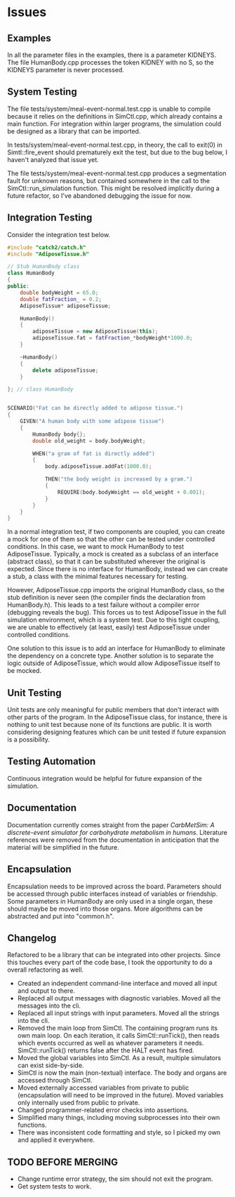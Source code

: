 # Issues


## Examples

In all the parameter files in the examples, there is a parameter KIDNEYS. The file HumanBody.cpp processes the token KIDNEY with no S, so the KIDNEYS parameter is never processed.


## System Testing

The file tests/system/meal-event-normal.test.cpp is unable to compile because it relies on the definitions in SimCtl.cpp, which already contains a main function. For integration within larger programs, the simulation could be designed as a library that can be imported.

In tests/system/meal-event-normal.test.cpp, in theory, the call to exit(0) in Simtl::fire_event should prematurely exit the test, but due to the bug below, I haven't analyzed that issue yet.

The file tests/system/meal-event-normal.test.cpp produces a segmentation fault for unknown reasons, but contained somewhere in the call to the SimCtl::run_simulation function. This might be resolved implicitly during a future refactor, so I've abandoned debugging the issue for now.


## Integration Testing

Consider the integration test below.

```c++
#include "catch2/catch.h"
#include "AdiposeTissue.h"

// Stub HumanBody class
class HumanBody
{
public:
    double bodyWeight = 65.0;
    double fatFraction_ = 0.2;
    AdiposeTissue* adiposeTissue;

    HumanBody()
    {
        adiposeTissue = new AdiposeTissue(this);
        adiposeTissue.fat = fatFraction_*bodyWeight*1000.0;
    }

    ~HumanBody()
    {
        delete adiposeTissue;
    }

}; // class HumanBody


SCENARIO("Fat can be directly added to adipose tissue.")
{
    GIVEN("A human body with some adipose tissue")
    {
        HumanBody body{};
        double old_weight = body.bodyWeight;

        WHEN("a gram of fat is directly added")
        {
            body.adiposeTissue.addFat(1000.0);

            THEN("the body weight is increased by a gram.")
            {
                REQUIRE(body.bodyWeight == old_weight + 0.001);
            }
        }
    }
}
```

In a normal integration test, if two components are coupled, you can create a mock for one of them so that the other can be tested under controlled conditions. In this case, we want to mock HumanBody to test AdiposeTissue. Typically, a mock is created as a subclass of an interface (abstract class), so that it can be substituted wherever the original is expected. Since there is no interface for HumanBody, instead we can create a stub, a class with the minimal features necessary for testing.

However, AdiposeTissue.cpp imports the original HumanBody class, so the stub definition is never seen (the compiler finds the declaration from HumanBody.h). This leads to a test failure without a compiler error (debugging reveals the bug). This forces us to test AdiposeTissue in the full simulation environment, which is a system test. Due to this tight coupling, we are unable to effectively (at least, easily) test AdiposeTissue under controlled conditions.

One solution to this issue is to add an interface for HumanBody to eliminate the dependency on a concrete type. Another solution is to separate the logic outside of AdiposeTissue, which would allow AdiposeTissue itself to be mocked.


## Unit Testing

Unit tests are only meaningful for public members that don't interact with other parts of the program. In the AdiposeTissue class, for instance, there is nothing to unit test because none of its functions are public. It is worth considering designing features which can be unit tested if future expansion is a possibility.


## Testing Automation

Continuous integration would be helpful for future expansion of the simulation.


## Documentation

Documentation currently comes straight from the paper *CarbMetSim: A discrete-event simulator for
carbohydrate metabolism in humans*. Literature references were removed from the documentation in anticipation that the material will be simplified in the future.


## Encapsulation

Encapsulation needs to be improved across the board. Parameters should be accessed through public interfaces instead of variables or friendship. Some parameters in HumanBody are only used in a single organ, these should maybe be moved into those organs. More algorithms can be abstracted and put into "common.h".


## Changelog
Refactored to be a library that can be integrated into other projects. Since this touches every part of the code base, I took the opportunity to do a overall refactoring as well.

* Created an independent command-line interface and moved all input and output to there.
* Replaced all output messages with diagnostic variables. Moved all the messages into the cli.
* Replaced all input strings with input parameters. Moved all the strings into the cli.
* Removed the main loop from SimCtl. The containing program runs its own main loop. On each iteration, it calls SimCtl::runTick(), then reads which events occurred as well as whatever parameters it needs. SimCtl::runTick() returns false after the HALT event has fired.
* Moved the global variables into SimCtl. As a result, multiple simulators can exist side-by-side.
* SimCtl is now the main (non-textual) interface. The body and organs are accessed through SimCtl.
* Moved externally accessed variables from private to public (encapsulation will need to be improved in the future). Moved variables only internally used from public to private.
* Changed programmer-related error checks into assertions.
* Simplified many things, including moving subprocesses into their own functions.
* There was inconsistent code formatting and style, so I picked my own and applied it everywhere.


## TODO BEFORE MERGING
* Change runtime error strategy, the sim should not exit the program.
* Get system tests to work.
